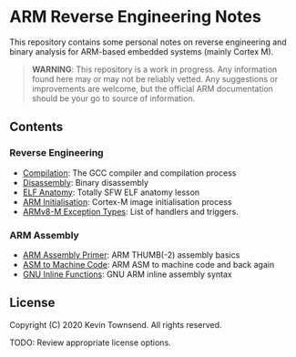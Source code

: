 # ARM Reverse Engineering Notes

This repository contains some personal notes on reverse engineering and binary
analysis for ARM-based embedded systems (mainly Cortex M).

> **WARNING**: This repository is a work in progress. Any information found
  here may or may not be reliably vetted. Any suggestions or improvements
  are welcome, but the official ARM documentation should be your go to source
  of information.

## Contents

### Reverse Engineering

- [Compilation](compilation.md): The GCC compiler and compilation process
- [Disassembly](disassembly.md): Binary disassembly
- [ELF Anatomy](elfanatomy.md): Totally SFW ELF anatomy lesson
- [ARM Initialisation](arminit.md): Cortex-M image initialisation process
- [ARMv8-M Exception Types](armv8exceptions.md): List of handlers and triggers.

### ARM Assembly

- [ARM Assembly Primer](armasm_primer.md): ARM THUMB(-2) assembly basics
- [ASM to Machine Code](asm2machine.md): ARM ASM to machine code and back again
- [GNU Inline Functions](armasm_gnu_inline.md): GNU ARM inline assembly syntax

## License

Copyright (C) 2020 Kevin Townsend. All rights reserved.

TODO: Review appropriate license options.

